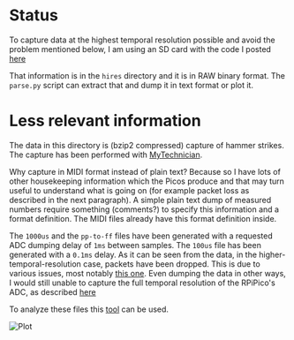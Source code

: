 # Status

To capture data at the highest temporal resolution possible and avoid the problem mentioned below,
I am using an SD card with the code I posted [here](https://github.com/davidedelvento/no-OS-FatFS-SD-SPI-RPi-Pico)

That information is in the `hires` directory and it is in RAW binary format. The `parse.py` script
can extract that and dump it in text format or plot it.



# Less relevant information

The data in this directory is (bzip2 compressed) capture of hammer strikes. The capture has been performed with
[MyTechnician](https://github.com/davidedelvento/Mybrid/tree/main/MyTechnician/mytechnician).

Why capture in MIDI format instead of plain text? Because so I have lots of other housekeeping information which the Picos produce
and that may turn useful to understand what is going on (for example packet loss as described in the next paragraph). A simple
plain text dump of measured numbers require something (comments?) to specify this information and a format definition. The MIDI
files already have this format definition inside.

The `1000us` and the `pp-to-ff` files have been generated with a requested ADC dumping delay of `1ms` between samples. The `100us` file has been
generated with a `0.1ms` delay. As it can be seen from the data, in the higher-temporal-resolution case, packets have been dropped. This is due
to various issues, most notably [this one](https://github.com/SpotlightKid/python-rtmidi/issues/79). Even dumping the data in other ways, I would
still unable to capture the full temporal resolution of the RPiPico's ADC, as described
[here](https://raspberrypi.stackexchange.com/questions/135890/full-speed-of-pico-adc-faster-than-usb-how-to-capture-spi-compression)

To analyze these files this [tool](https://github.com/davidedelvento/Mybrid/blob/main/MyTechnician/) can be used.

![Plot](http://i.imgur.com/njksiwA.png)
